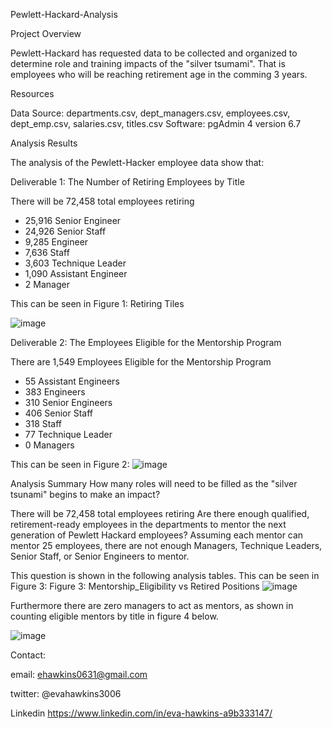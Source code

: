 Pewlett-Hackard-Analysis

Project Overview

Pewlett-Hackard has requested data to be collected and organized to determine role and training impacts of the "silver tsumami". That is employees who will be reaching retirement age in the comming 3 years.

Resources

Data Source: departments.csv, dept_managers.csv, employees.csv, dept_emp.csv, salaries.csv, titles.csv
Software: pgAdmin 4 version 6.7


Analysis Results

The analysis of the Pewlett-Hacker employee data show that:

Deliverable 1: The Number of Retiring Employees by Title


There will be 72,458 total employees retiring
* 25,916 Senior Engineer
* 24,926 Senior Staff
* 9,285 Engineer
* 7,636 Staff
* 3,603 Technique Leader
* 1,090 Assistant Engineer
* 2 Manager 

This can be seen in Figure 1:  Retiring Tiles


![image](https://user-images.githubusercontent.com/101227930/180602291-32a1923e-3b18-4156-a2be-e6b72b3f3024.png)

Deliverable 2: The Employees Eligible for the Mentorship Program

There are 1,549 Employees Eligible for the Mentorship Program
* 55 Assistant Engineers
* 383 Engineers
* 310 Senior Engineers
* 406 Senior Staff
* 318 Staff
* 77 Technique Leader
* 0 Managers 

This can be seen in Figure 2:
![image](https://user-images.githubusercontent.com/101227930/180602277-67b3555f-f4be-47bf-b2a3-b700071a60ad.png)


Analysis Summary
How many roles will need to be filled as the "silver tsunami" begins to make an impact?

There will be 72,458 total employees retiring Are there enough qualified, retirement-ready employees in the departments to mentor the next generation of Pewlett Hackard employees?
Assuming each mentor can mentor 25 employees, there are not enough Managers, Technique Leaders, Senior Staff, or Senior Engineers to mentor.

This question is shown in the following analysis tables. This can be seen in Figure 3:
Figure 3:
Mentorship_Eligibility vs Retired Positions
![image](https://user-images.githubusercontent.com/101227930/180602314-3c2ff182-f43d-4cd8-8a0c-e973e845edb4.png)

Furthermore there are zero managers to act as mentors, as shown in counting eligible mentors by title in figure 4 below.

![image](https://user-images.githubusercontent.com/101227930/180602459-196174b4-c79f-49ec-b81a-ad1799b53c6e.png)



Contact:

email: ehawkins0631@gmail.com

twitter: @evahawkins3006

Linkedin https://www.linkedin.com/in/eva-hawkins-a9b333147/
